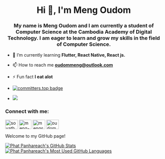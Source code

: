<h1 align="center">Hi 👋, I'm Meng Oudom</h1>
<h3 align="center">My name is Meng Oudom and I am currently a student of Computer Science at the Cambodia Academy of Digital Technology. I am eager to learn and grow my skills in the field of Computer Science.</h3>


- 🌱 I’m currently learning **Flutter, React Native, React js.**

- 📫 How to reach me **oudommeng@outlook.com**

- ⚡ Fun fact **I eat alot**
- [![committers.top badge](https://user-badge.committers.top/cambodia/oudommeng.svg)](https://user-badge.committers.top/cambodia/oudommeng)
- <a href="https://github.com/oudommeng/">
   <img src="https://komarev.com/ghpvc/?username=oudommeng">
</a>

<h3 align="left">Connect with me:</h3>
<p align="left">
<a href="https://twitter.com/sovathmonioudom" target="blank"><img align="center" src="https://raw.githubusercontent.com/rahuldkjain/github-profile-readme-generator/master/src/images/icons/Social/twitter.svg" alt="sovathmonioudom" height="30" width="40" /></a>
<a href="https://linkedin.com/in/meng-oudom" target="blank"><img align="center" src="https://raw.githubusercontent.com/rahuldkjain/github-profile-readme-generator/master/src/images/icons/Social/linked-in-alt.svg" alt="meng-oudom" height="30" width="40" /></a>
<a href="https://fb.com/mengsovathmonioudom" target="blank"><img align="center" src="https://raw.githubusercontent.com/rahuldkjain/github-profile-readme-generator/master/src/images/icons/Social/facebook.svg" alt="mengsovathmonioudom" height="30" width="40" /></a>
<a href="https://instagram.com/oudom.mg" target="blank"><img align="center" src="https://raw.githubusercontent.com/rahuldkjain/github-profile-readme-generator/master/src/images/icons/Social/instagram.svg" alt="oudom.mg" height="30" width="40" /></a>
</p>

Welcome to my GitHub page! 

<a href="https://github.com/anuraghazra/github-readme-stats">
  <img align="top" src="https://github-readme-stats.vercel.app/api?username=oudommeng&theme=transparent&show_icons=true" alt="Phat Panhareach's GitHub Stats" />
</a>

<a href="https://github.com/anuraghazra/github-readme-stats">
  <img align="top" src="https://github-readme-stats.vercel.app/api/top-langs/?username=oudommeng&count_private=true&theme=transparent&show_icons=true&hide=css&layout=compact&card_width=270&langs_count=10" alt="Phat Panhareach's Most Used GitHub Languages" />
</a>


